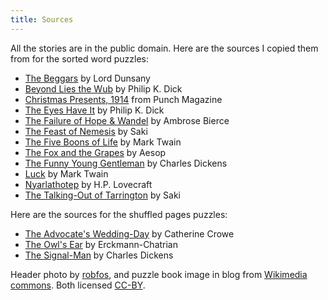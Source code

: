 ```yaml
---
title: Sources
---
```


All the stories are in the public domain. Here are the sources I copied them
from for the sorted word puzzles:

* [The Beggars] by Lord Dunsany
* [Beyond Lies the Wub] by Philip K. Dick
* [Christmas Presents, 1914] from Punch Magazine
* [The Eyes Have It] by Philip K. Dick
* [The Failure of Hope & Wandel] by Ambrose Bierce
* [The Feast of Nemesis] by Saki
* [The Five Boons of Life] by Mark Twain
* [The Fox and the Grapes] by Aesop
* [The Funny Young Gentleman] by Charles Dickens
* [Luck] by Mark Twain
* [Nyarlathotep] by H.P. Lovecraft
* [The Talking-Out of Tarrington] by Saki

Here are the sources for the shuffled pages puzzles:
* [The Advocate's Wedding-Day] by Catherine Crowe
* [The Owl's Ear] by Erckmann-Chatrian
* [The Signal-Man] by Charles Dickens

Header photo by [robfos], and puzzle book image in blog from
[Wikimedia commons]. Both licensed [CC-BY].

[The Beggars]: https://www.gutenberg.org/cache/epub/57277/pg57277-images.html#Page_138
[Beyond Lies the Wub]: https://www.gutenberg.org/cache/epub/28554/pg28554-images.html
[The Eyes Have It]: https://www.gutenberg.org/cache/epub/31516/pg31516-images.html
[The Failure of Hope & Wandel]: https://www.gutenberg.org/cache/epub/15599/pg15599-images.html#THE_FAILURE_OF_HOPE_WANDEL
[The Fox and the Grapes]: https://www.gutenberg.org/cache/epub/28/pg28-images.html#chap31
[The Funny Young Gentleman]: https://www.gutenberg.org/cache/epub/882/pg882-images.html
[Nyarlathotep]: https://www.gutenberg.org/cache/epub/30637/pg30637-images.html#Page_128
[Christmas Presents, 1914]: https://www.gutenberg.org/cache/epub/29652/pg29652-images.html
[The Feast of Nemesis]: https://www.libraryofshortstories.com/onlinereader/the-feast-of-nemesis
[The Five Boons of Life]: https://www.gutenberg.org/cache/epub/142/pg142-images.html#link2H_4_0031
[The Talking-Out of Tarrington]: https://www.gutenberg.org/cache/epub/3688/pg3688-images.html#talkingout
[Luck]: https://www.libraryofshortstories.com/onlinereader/luck

[The Advocate's Wedding-Day]: https://www.gutenberg.org/cache/epub/16405/pg16405-images.html#page_190
[The Owl's Ear]: https://www.gutenberg.org/cache/epub/12758/pg12758-images.html#ear
[The Signal-Man]: https://www.gutenberg.org/cache/epub/16405/pg16405-images.html#page_109

[CC-BY]: https://creativecommons.org/licenses/by/2.0/
[robfos]: https://flic.kr/p/dfmtLi
[Wikimedia commons]: https://commons.wikimedia.org/wiki/File:Golden_puzzle_book%2Bbookscript.svg
